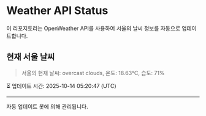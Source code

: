 
# Weather API Status

이 리포지토리는 OpenWeather API를 사용하여 서울의 날씨 정보를 자동으로 업데이트합니다.

## 현재 서울 날씨
> 서울의 현재 날씨: overcast clouds, 온도: 18.63°C, 습도: 71%

⏳ 업데이트 시간: 2025-10-14 05:20:47 (UTC)

---
자동 업데이트 봇에 의해 관리됩니다.
